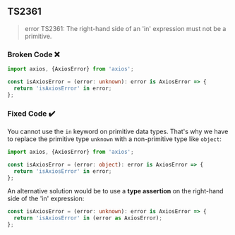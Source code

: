 ## TS2361

> error TS2361: The right-hand side of an 'in' expression must not be a primitive.

### Broken Code ❌

```ts
import axios, {AxiosError} from 'axios';

const isAxiosError = (error: unknown): error is AxiosError => {
  return 'isAxiosError' in error;
};
```

### Fixed Code ✔️

You cannot use the `in` keyword on primitive data types. That's why we have to replace the primitive type `unknown` with a non-primitive type like `object`:

```ts
import axios, {AxiosError} from 'axios';

const isAxiosError = (error: object): error is AxiosError => {
  return 'isAxiosError' in error;
};
```

An alternative solution would be to use a **type assertion** on the right-hand side of the 'in' expression:

```ts
const isAxiosError = (error: unknown): error is AxiosError => {
  return 'isAxiosError' in (error as AxiosError);
};
```
